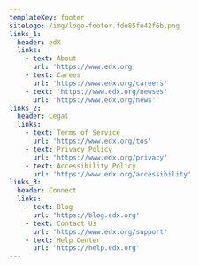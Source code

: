 ```yaml
---
templateKey: footer
siteLogo: /img/logo-footer.fde85fe42f6b.png
links_1:
  header: edX
  links:
    - text: About
      url: 'https://www.edx.org'
    - text: Carees
      url: 'https://www.edx.org/careers'
    - text: 'https://www.edx.org/newses'
      url: 'https://www.edx.org/news'
links_2:
  header: Legal
  links:
    - text: Terms of Service
      url: 'https://www.edx.org/tos'
    - text: Privacy Policy
      url: 'https://www.edx.org/privacy'
    - text: Accessibility Policy
      url: 'https://www.edx.org/accessibility'
links_3:
  header: Connect
  links:
    - text: Blog
      url: 'https://blog.edx.org'
    - text: Contact Us
      url: 'https://www.edx.org/support'
    - text: Help Center
      url: 'https://help.edx.org'
---
```


